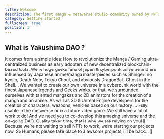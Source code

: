```yaml
---
title: Welcome
description: The first manga & metaverse studio community owned by NFTs
category: Getting started
fullscreen: true
position: 1
---
```


## What is Yakushima DAO ?

It comes from a simple idea: How to revolutionize the Manga / Gaming ultra-centralized business as early adopters of new decentralized blockchain-based tools. We’re huge geeks fans of japan & cyberpunk universe and are influenced by Japanese anime/manga masterpieces such as Shingeki no kyojin, Death Note, Tokyo Ghoul, and obviously DragonBall, Ghost in the Shell… We wanted to create our own universe in a cyberpunk world with the finest Japanese legends and Geeks winks.
or that, we surrounded ourselves with talented mangakas and 2D animators for the creation of a manga and an anime. As well as 3D & Unreal Engine developers for the creation of characters, weapons, vehicles based on our history … Fully usable in the metaverse or in a future video game.
We still have a lot of work to do! And we need you to co-develop this amazing universe and the on-going DAO. Quality takes time, that is why we are relying on you!
🤖 Because we’re not waiting to sell NFTs to work, we’re starting our projects now. So Humans, please take place to 3 awsome projects, i’ll be back… 🤖 